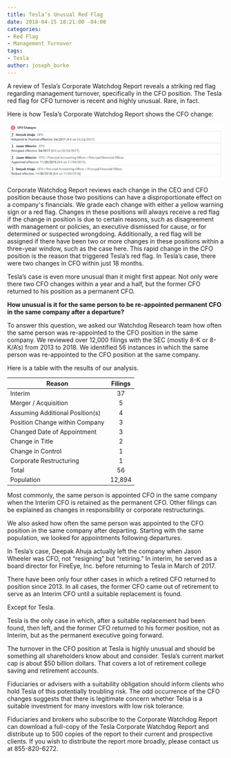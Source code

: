 ```yaml
---
title: Tesla’s Unusual Red Flag
date: 2018-04-15 18:21:00 -04:00
categories:
- Red Flag
- Management Turnover
tags:
- Tesla
author: joseph_burke
---
```


A review of Tesla’s Corporate Watchdog Report reveals a striking red flag regarding management turnover, specifically in the CFO position. The Tesla red flag for CFO turnover is recent and highly unusual. Rare, in fact.

Here is how  Tesla’s Corporate Watchdog Report shows the CFO change:

![TSLA - CFO Turnover.JPG](/uploads/TSLA%20-%20CFO%20Turnover.JPG)

Corporate Watchdog Report reviews each change in the CEO and CFO position because those two positions can have a disproportionate effect on a company's financials. We grade each change with either a yellow warning sign or a red flag. Changes in these positions will always receive a red flag if the change in position is due to certain reasons, such as disagreement with management or policies, an executive dismissed for cause, or for determined or suspected wrongdoing. Additionally, a red flag will be assigned if there have been two or more changes in these positions within a three-year window, such as the case here. This rapid change in the CFO position is the reason that triggered Tesla’s red flag. In Tesla’s case, there were two changes in CFO within just 18 months.

Tesla’s case is even more unusual than it might first appear. Not only were there two CFO changes within a year and a half, but the former CFO returned to his position as a permanent CFO.

**How unusual is it for the same person to be re-appointed permanent CFO in the same company after a departure?**

To answer this question, we asked our Watchdog Research team how often the same person was re-appointed to the CFO position in the same company. We reviewed over 12,000 filings with the SEC (mostly 8-K or 8-K/A’s) from 2013 to 2018.  We identified 56 instances in which the same person was re-appointed to the CFO position at the same company.

Here is a table with the results of our analysis.

Reason	| Filings
--- | :---:
Interim	| 37
Merger / Acquisition | 5
Assuming Additional Position(s) | 4
Position Change within Company | 3
Changed Date of Appointment | 3
Change in Title | 2
Change in Control | 1
Corporate Restructuring | 1
Total | 56
Population | 12,894


Most commonly, the same person is appointed CFO in the same company when the Interim CFO is retained as the permanent CFO. Other filings can be explained as changes in responsibility or corporate restructurings.

We also asked how often the same person was appointed to the CFO position in the same company after departing. Starting with the same population, we looked for appointments following departures.

In Tesla’s case, Deepak Ahuja actually left the company when Jason Wheeler was CFO, not “resigning” but “retiring.” In interim, he served as a board director for FireEye, Inc. before returning to Tesla in March of 2017.

There have been only four other cases in which a retired CFO returned to position since 2013. In all cases, the former CFO came out of retirement to serve as an Interim CFO until a suitable replacement is found.

Except for Tesla.

Tesla is the only case in which, after a suitable replacement had been found, then left, and the former CFO returned to his former position, not as Interim, but as the permanent executive going forward.

The turnover in the CFO position at Tesla is highly unusual and should be something all shareholders know about and consider. Tesla’s current market cap is about $50 billion dollars. That covers a lot of retirement college saving and retirement accounts.

Fiduciaries or advisers with a suitability obligation should inform clients who hold Tesla of this potentially troubling risk. The odd occurrence of the CFO changes suggests that there is legitimate concern whether Telsa is a suitable investment for many investors with low risk tolerance.

Fiduciaries and brokers who subscribe to the Corporate Watchdog Report can download a full-copy of the Tesla Corporate Watchdog Report and distribute up to 500 copies of the report to their current and prospective clients.  If you wish to distribute the report more broadly, please contact us at 855-820-6272.